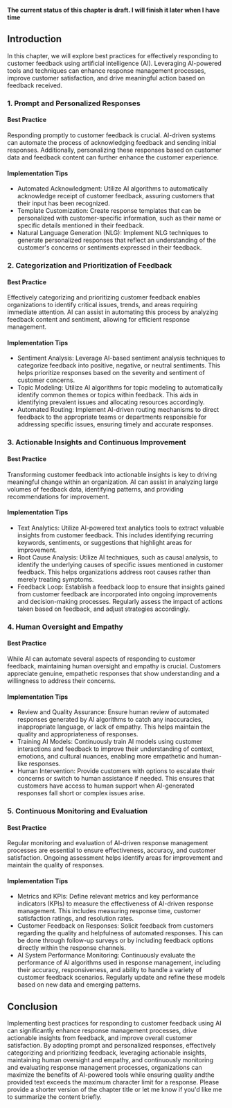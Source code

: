 **The current status of this chapter is draft. I will finish it later when I have time**

Introduction
------------

In this chapter, we will explore best practices for effectively responding to customer feedback using artificial intelligence (AI). Leveraging AI-powered tools and techniques can enhance response management processes, improve customer satisfaction, and drive meaningful action based on feedback received.

### 1. Prompt and Personalized Responses

#### Best Practice

Responding promptly to customer feedback is crucial. AI-driven systems can automate the process of acknowledging feedback and sending initial responses. Additionally, personalizing these responses based on customer data and feedback content can further enhance the customer experience.

#### Implementation Tips

* Automated Acknowledgment: Utilize AI algorithms to automatically acknowledge receipt of customer feedback, assuring customers that their input has been recognized.
* Template Customization: Create response templates that can be personalized with customer-specific information, such as their name or specific details mentioned in their feedback.
* Natural Language Generation (NLG): Implement NLG techniques to generate personalized responses that reflect an understanding of the customer's concerns or sentiments expressed in their feedback.

### 2. Categorization and Prioritization of Feedback

#### Best Practice

Effectively categorizing and prioritizing customer feedback enables organizations to identify critical issues, trends, and areas requiring immediate attention. AI can assist in automating this process by analyzing feedback content and sentiment, allowing for efficient response management.

#### Implementation Tips

* Sentiment Analysis: Leverage AI-based sentiment analysis techniques to categorize feedback into positive, negative, or neutral sentiments. This helps prioritize responses based on the severity and sentiment of customer concerns.
* Topic Modeling: Utilize AI algorithms for topic modeling to automatically identify common themes or topics within feedback. This aids in identifying prevalent issues and allocating resources accordingly.
* Automated Routing: Implement AI-driven routing mechanisms to direct feedback to the appropriate teams or departments responsible for addressing specific issues, ensuring timely and accurate responses.

### 3. Actionable Insights and Continuous Improvement

#### Best Practice

Transforming customer feedback into actionable insights is key to driving meaningful change within an organization. AI can assist in analyzing large volumes of feedback data, identifying patterns, and providing recommendations for improvement.

#### Implementation Tips

* Text Analytics: Utilize AI-powered text analytics tools to extract valuable insights from customer feedback. This includes identifying recurring keywords, sentiments, or suggestions that highlight areas for improvement.
* Root Cause Analysis: Utilize AI techniques, such as causal analysis, to identify the underlying causes of specific issues mentioned in customer feedback. This helps organizations address root causes rather than merely treating symptoms.
* Feedback Loop: Establish a feedback loop to ensure that insights gained from customer feedback are incorporated into ongoing improvements and decision-making processes. Regularly assess the impact of actions taken based on feedback, and adjust strategies accordingly.

### 4. Human Oversight and Empathy

#### Best Practice

While AI can automate several aspects of responding to customer feedback, maintaining human oversight and empathy is crucial. Customers appreciate genuine, empathetic responses that show understanding and a willingness to address their concerns.

#### Implementation Tips

* Review and Quality Assurance: Ensure human review of automated responses generated by AI algorithms to catch any inaccuracies, inappropriate language, or lack of empathy. This helps maintain the quality and appropriateness of responses.
* Training AI Models: Continuously train AI models using customer interactions and feedback to improve their understanding of context, emotions, and cultural nuances, enabling more empathetic and human-like responses.
* Human Intervention: Provide customers with options to escalate their concerns or switch to human assistance if needed. This ensures that customers have access to human support when AI-generated responses fall short or complex issues arise.

### 5. Continuous Monitoring and Evaluation

#### Best Practice

Regular monitoring and evaluation of AI-driven response management processes are essential to ensure effectiveness, accuracy, and customer satisfaction. Ongoing assessment helps identify areas for improvement and maintain the quality of responses.

#### Implementation Tips

* Metrics and KPIs: Define relevant metrics and key performance indicators (KPIs) to measure the effectiveness of AI-driven response management. This includes measuring response time, customer satisfaction ratings, and resolution rates.
* Customer Feedback on Responses: Solicit feedback from customers regarding the quality and helpfulness of automated responses. This can be done through follow-up surveys or by including feedback options directly within the response channels.
* AI System Performance Monitoring: Continuously evaluate the performance of AI algorithms used in response management, including their accuracy, responsiveness, and ability to handle a variety of customer feedback scenarios. Regularly update and refine these models based on new data and emerging patterns.

Conclusion
----------

Implementing best practices for responding to customer feedback using AI can significantly enhance response management processes, drive actionable insights from feedback, and improve overall customer satisfaction. By adopting prompt and personalized responses, effectively categorizing and prioritizing feedback, leveraging actionable insights, maintaining human oversight and empathy, and continuously monitoring and evaluating response management processes, organizations can maximize the benefits of AI-powered tools while ensuring quality andthe provided text exceeds the maximum character limit for a response. Please provide a shorter version of the chapter title or let me know if you'd like me to summarize the content briefly.

